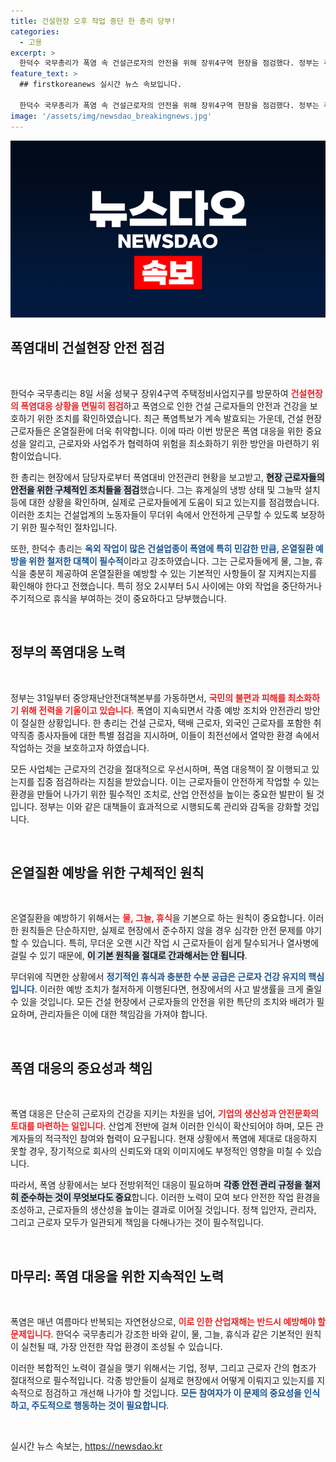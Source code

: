 ```yaml
---
title: 건설현장 오후 작업 중단 한 총리 당부!
categories:
  - 고용
excerpt: >
  한덕수 국무총리가 폭염 속 건설근로자의 안전을 위해 장위4구역 현장을 점검했다. 정부는 취약직종 근로자 보호에 총력을 다하고 있으며, 폭염 대응 근무 환경 개선에 나섰다. 클릭하여 더 자세한 소식을 확인해보세요!
feature_text: >
  ## firstkoreanews 실시간 뉴스 속보입니다.

  한덕수 국무총리가 폭염 속 건설근로자의 안전을 위해 장위4구역 현장을 점검했다. 정부는 취약직종 근로자 보호에 총력을 다하고 있으며, 폭염 대응 근무 환경 개선에 나섰다. 클릭하여 더 자세한 소식을 확인해보세요!
image: '/assets/img/newsdao_breakingnews.jpg'
---
```


<p><img src="/assets/img/newsdao_breakingnews.jpg" alt="firstkoreanews 속보" /></p>

<h2 data-ke-size="size26">폭염대비 건설현장 안전 점검</h2>

<p data-ke-size="size16">&nbsp;</p>

<p>한덕수 국무총리는 8일 서울 성북구 장위4구역 주택정비사업지구를 방문하여 <b><span style="color: #ee2323;">건설현장의 폭염대응 상황을 면밀히 점검</span></b>하고 폭염으로 인한 건설 근로자들의 안전과 건강을 보호하기 위한 조치를 확인하였습니다.  최근 폭염특보가 계속 발효되는 가운데, 건설 현장 근로자들은 온열질환에 더욱 취약합니다. 이에 따라 이번 방문은 폭염 대응을 위한 중요성을 알리고, 근로자와 사업주가 협력하여 위험을 최소화하기 위한 방안을 마련하기 위함이었습니다.</p>

<p>한 총리는 현장에서 담당자로부터 폭염대비 안전관리 현황을 보고받고, <b><span style="background-color: #21538527;">현장 근로자들의 안전을 위한 구체적인 조치들을 점검</span></b>했습니다. 그는 휴게실의 냉방 상태 및 그늘막 설치 등에 대한 상황을 확인하며, 실제로 근로자들에게 도움이 되고 있는지를 점검했습니다. 이러한 조치는 건설업계의 노동자들이 무더위 속에서 안전하게 근무할 수 있도록 보장하기 위한 필수적인 절차입니다.</p>

<p>또한, 한덕수 총리는 <b><span style="color: #1a5490;">옥외 작업이 많은 건설업종이 폭염에 특히 민감한 만큼, 온열질환 예방을 위한 철저한 대책이 필수적</span></b>이라고 강조하였습니다. 그는 근로자들에게 물, 그늘, 휴식을 충분히 제공하여 온열질환을 예방할 수 있는 기본적인 사항들이 잘 지켜지는지를 확인해야 한다고 전했습니다. 특히 정오 2시부터 5시 사이에는 야외 작업을 중단하거나 주기적으로 휴식을 부여하는 것이 중요하다고 당부했습니다.</p>

<p data-ke-size="size16">&nbsp;</p>

<h2 data-ke-size="size26">정부의 폭염대응 노력</h2>

<p data-ke-size="size16">&nbsp;</p>

<p>정부는 31일부터 중앙재난안전대책본부를 가동하면서, <b><span style="color: #ee2323;">국민의 불편과 피해를 최소화하기 위해 전력을 기울이고 있습니다</span></b>. 폭염이 지속되면서 각종 예방 조치와 안전관리 방안이 절실한 상황입니다. 한 총리는 건설 근로자, 택배 근로자, 외국인 근로자를 포함한 취약직종 종사자들에 대한 특별 점검을 지시하며, 이들이 최전선에서 열악한 환경 속에서 작업하는 것을 보호하고자 하였습니다.</p>

<p>모든 사업체는 근로자의 건강을 절대적으로 우선시하며, 폭염 대응책이 잘 이행되고 있는지를 집중 점검하라는 지침을 받았습니다. 이는 근로자들이 안전하게 작업할 수 있는 환경을 만들어 나가기 위한 필수적인 조치로, 산업 안전성을 높이는 중요한 발판이 될 것입니다. 정부는 이와 같은 대책들이 효과적으로 시행되도록 관리와 감독을 강화할 것입니다. </p>

<p data-ke-size="size16">&nbsp;</p>

<h2 data-ke-size="size26">온열질환 예방을 위한 구체적인 원칙</h2>

<p data-ke-size="size16">&nbsp;</p>

<p>온열질환을 예방하기 위해서는 <b><span style="color: #ee2323;">물, 그늘, 휴식</span></b>을 기본으로 하는 원칙이 중요합니다. 이러한 원칙들은 단순하지만, 실제로 현장에서 준수하지 않을 경우 심각한 안전 문제를 야기할 수 있습니다. 특히, 무더운 오랜 시간 작업 시 근로자들이 쉽게 탈수되거나 열사병에 걸릴 수 있기 때문에, <b><span style="background-color: #21538527;">이 기본 원칙을 절대로 간과해서는 안 됩니다</span></b>.</p>

<p>무더위에 직면한 상황에서 <b><span style="color: #1a5490;">정기적인 휴식과 충분한 수분 공급은 근로자 건강 유지의 핵심입니다</span></b>. 이러한 예방 조치가 철저하게 이행된다면, 현장에서의 사고 발생률을 크게 줄일 수 있을 것입니다. 모든 건설 현장에서 근로자들의 안전을 위한 특단의 조치와 배려가 필요하며, 관리자들은 이에 대한 책임감을 가져야 합니다.</p>

<p data-ke-size="size16">&nbsp;</p>

<h2 data-ke-size="size26">폭염 대응의 중요성과 책임</h2>

<p data-ke-size="size16">&nbsp;</p>

<p>폭염 대응은 단순히 근로자의 건강을 지키는 차원을 넘어, <b><span style="color: #ee2323;">기업의 생산성과 안전문화의 토대를 마련하는 일입니다</span></b>. 산업계 전반에 걸쳐 이러한 인식이 확산되어야 하며, 모든 관계자들의 적극적인 참여와 협력이 요구됩니다. 현재 상황에서 폭염에 제대로 대응하지 못할 경우, 장기적으로 회사의 신뢰도와 대외 이미지에도 부정적인 영향을 미칠 수 있습니다. </p>

<p>따라서, 폭염 상황에서는 보다 전방위적인 대응이 필요하며 <b><span style="background-color: #21538527;">각종 안전 관리 규정을 철저히 준수하는 것이 무엇보다도 중요</span></b>합니다. 이러한 노력이 모여 보다 안전한 작업 환경을 조성하고, 근로자들의 생산성을 높이는 결과로 이어질 것입니다. 정책 입안자, 관리자, 그리고 근로자 모두가 일관되게 책임을 다해나가는 것이 필수적입니다.</p>

<p data-ke-size="size16">&nbsp;</p>

<h2 data-ke-size="size26">마무리: 폭염 대응을 위한 지속적인 노력</h2>

<p data-ke-size="size16">&nbsp;</p>

<p>폭염은 매년 여름마다 반복되는 자연현상으로, <b><span style="color: #ee2323;">이로 인한 산업재해는 반드시 예방해야 할 문제입니다</span></b>. 한덕수 국무총리가 강조한 바와 같이, 물, 그늘, 휴식과 같은 기본적인 원칙이 실천될 때, 가장 안전한 작업 환경이 조성될 수 있습니다. </p>

<p>이러한 복합적인 노력이 결실을 맺기 위해서는 기업, 정부, 그리고 근로자 간의 협조가 절대적으로 필수적입니다. 각종 방안들이 실제로 현장에서 어떻게 이뤄지고 있는지를 지속적으로 점검하고 개선해 나가야 할 것입니다. <b><span style="color: #1a5490;">모든 참여자가 이 문제의 중요성을 인식하고, 주도적으로 행동하는 것이 필요합니다</span></b>.</p>

<p data-ke-size="size16">&nbsp;</p>
실시간 뉴스 속보는, <a href="https://newsdao.kr" rel="dofollow">https://newsdao.kr</a>


